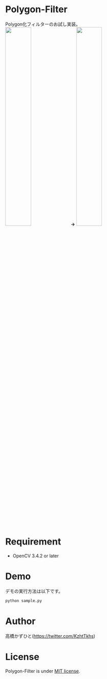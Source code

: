 # Polygon-Filter
Polygon化フィルターのお試し実装。<br>
<img src="https://user-images.githubusercontent.com/37477845/103453794-eb7c0d80-4d20-11eb-8c69-c6b8c41a95fb.png" width="40%"> <b>→</b> <img src="https://user-images.githubusercontent.com/37477845/103453797-ee76fe00-4d20-11eb-87a0-71d785d47b51.png" width="40%">

# Requirement 
* OpenCV 3.4.2 or later

# Demo
デモの実行方法は以下です。
```bash
python sample.py
```
# Author
高橋かずひと(https://twitter.com/KzhtTkhs)
 
# License 
Polygon-Filter is under [MIT license](https://en.wikipedia.org/wiki/MIT_License).
